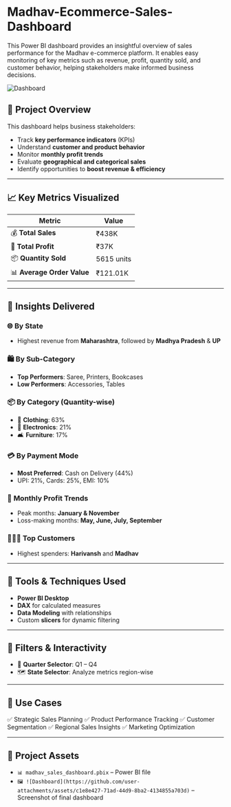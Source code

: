 # Madhav-Ecommerce-Sales-Dashboard
This Power BI dashboard provides an insightful overview of sales performance for the Madhav e-commerce platform. It enables easy monitoring of key metrics such as revenue, profit, quantity sold, and customer behavior, helping stakeholders make informed business decisions.

![Dashboard](https://github.com/user-attachments/assets/c1e8e427-71ad-44d9-8ba2-4134855a703d)



## 🚀 Project Overview

This dashboard helps business stakeholders:

* Track **key performance indicators** (KPIs)
* Understand **customer and product behavior**
* Monitor **monthly profit trends**
* Evaluate **geographical and categorical sales**
* Identify opportunities to **boost revenue & efficiency**

---

## 📈 Key Metrics Visualized

| Metric                     | Value      |
| -------------------------- | ---------- |
| 💰 **Total Sales**         | ₹438K      |
| 🧾 **Total Profit**        | ₹37K       |
| 📦 **Quantity Sold**       | 5615 units |
| 📊 **Average Order Value** | ₹121.01K   |

---

## 📍 Insights Delivered

### 🌐 **By State**

* Highest revenue from **Maharashtra**, followed by **Madhya Pradesh** & **UP**

### 🛍️ **By Sub-Category**

* **Top Performers**: Saree, Printers, Bookcases
* **Low Performers**: Accessories, Tables

### 📦 **By Category (Quantity-wise)**

* 👗 **Clothing**: 63%
* 📱 **Electronics**: 21%
* 🛋️ **Furniture**: 17%

### 💳 **By Payment Mode**

* **Most Preferred**: Cash on Delivery (44%)
* UPI: 21%, Cards: 25%, EMI: 10%

### 📆 **Monthly Profit Trends**

* Peak months: **January & November**
* Loss-making months: **May, June, July, September**

### 🧑‍🤝‍🧑 **Top Customers**

* Highest spenders: **Harivansh** and **Madhav**

---

## 🧰 Tools & Techniques Used

* **Power BI Desktop**
* **DAX** for calculated measures
* **Data Modeling** with relationships
* Custom **slicers** for dynamic filtering

---

## 🔎 Filters & Interactivity

* 📅 **Quarter Selector**: Q1 – Q4
* 🗺️ **State Selector**: Analyze metrics region-wise

---

## 📌 Use Cases

✅ Strategic Sales Planning
✅ Product Performance Tracking
✅ Customer Segmentation
✅ Regional Sales Insights
✅ Marketing Optimization

---

## 📁 Project Assets

* `📊 madhav_sales_dashboard.pbix` – Power BI file
* `🖼️ ![Dashboard](https://github.com/user-attachments/assets/c1e8e427-71ad-44d9-8ba2-4134855a703d)` – Screenshot of final dashboard




